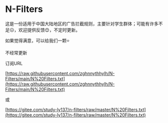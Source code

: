 # N-Filters
这是一份适用于中国大陆地区的广告拦截规则，主要针对学生群体；可能有许多不足😖，欢迎提供反馈😊，不定时更新。

如果觉得满意，可以给我们一颗⭐

不经常更新

订阅URL

[https://raw.githubusercontent.com/zghnnythhylh/N-Filters/main/N%20Filters.txt](https://raw.githubusercontent.com/zghnnythhylh/N-Filters/main/N%20Filters.txt)

或

[https://gitee.com/study-ly137/n-filters/raw/master/N%20Filters.txt](https://gitee.com/study-ly137/n-filters/raw/master/N%20Filters.txt)
